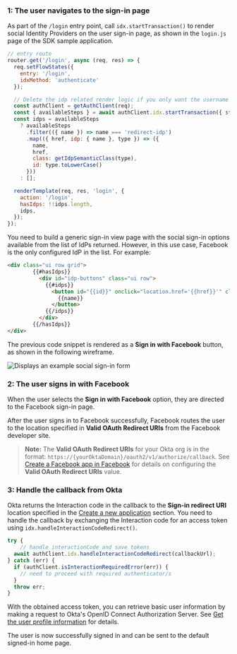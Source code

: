 ### 1: The user navigates to the sign-in page

As part of the `/login` entry point, call `idx.startTransaction()` to render social Identity Providers on the user sign-in page, as shown in the `login.js` page of the SDK sample application.

```JavaScript
// entry route
router.get('/login', async (req, res) => {
  req.setFlowStates({
    entry: '/login',
    idxMethod: 'authenticate'
  });

  // Delete the idp related render logic if you only want the username and password form
  const authClient = getAuthClient(req);
  const { availableSteps } = await authClient.idx.startTransaction({ state: req.transactionId });
  const idps = availableSteps
    ? availableSteps
      .filter(({ name }) => name === 'redirect-idp')
      .map(({ href, idp: { name }, type }) => ({
        name,
        href,
        class: getIdpSemanticClass(type),
        id: type.toLowerCase()
      }))
    : [];

  renderTemplate(req, res, 'login', {
    action: '/login',
    hasIdps: !!idps.length,
    idps,
  });
});
```

You need to build a generic sign-in view page with the social sign-in options available from the list of IdPs returned. However, in this use case, Facebook is the only configured IdP in the list. For example:

```html
<div class="ui row grid">
        {{#hasIdps}}
          <div id="idp-buttons" class="ui row">
            {{#idps}}
              <button id="{{id}}" onclick="location.href='{{href}}'" class="ui {{class}} button">
                {{name}}
              </button>
            {{/idps}}
          </div>
        {{/hasIdps}}
</div>
```

The previous code snippet is rendered as a **Sign in with Facebook** button, as shown in the following wireframe.

<div class="half wireframe-border">

![Displays an example social sign-in form](/img/oie-embedded-sdk/wireframes/oie-embedded-sdk-signin-idp-options-g1r12.png)

</div>

<!--

Source image:

https://www.figma.com/file/YH5Zhzp66kGCglrXQUag2E/%F0%9F%8C%9F-Updated-Diagrams-for-Dev-Docs?node-id=2393%3A2128#233281241

Group 1, row 12

-->

### 2: The user signs in with Facebook

When the user selects the **Sign in with Facebook** option, they are directed to the Facebook sign-in page.

After the user signs in to Facebook successfully, Facebook routes the user to the location specified in **Valid OAuth Redirect URIs** from the Facebook developer site.

> **Note:** The **Valid OAuth Redirect URIs** for your Okta org is in the format: `https://{yourOktaDomain}/oauth2/v1/authorize/callback`. See [Create a Facebook app in Facebook](/docs/guides/oie-embedded-common-org-setup/nodejs/main/#_1-create-a-facebook-app-in-facebook) for details on configuring the **Valid OAuth Redirect URIs** value.

### 3: Handle the callback from Okta

Okta returns the Interaction code in the callback to the **Sign-in redirect URI** location specified in the [Create a new application](/docs/guides/oie-embedded-common-org-setup/nodejs/main/#create-a-new-application) section. You need to handle the callback by exchanging the Interaction code for an access token using `idx.handleInteractionCodeRedirect()`.

```JavaScript
try {
    // handle interactionCode and save tokens
  await authClient.idx.handleInteractionCodeRedirect(callbackUrl);
} catch (err) {
  if (authClient.isInteractionRequiredError(err)) {
    // need to proceed with required authenticator/s
  }
  throw err;
}
```

With the obtained access token, you can retrieve basic user information by making a request to Okta's OpenID Connect Authorization Server. See [Get the user profile information](/docs/guides/oie-embedded-sdk-use-case-basic-sign-in/nodejs/main/#get-the-user-profile-information) for details.

The user is now successfully signed in and can be sent to the default signed-in home page.
